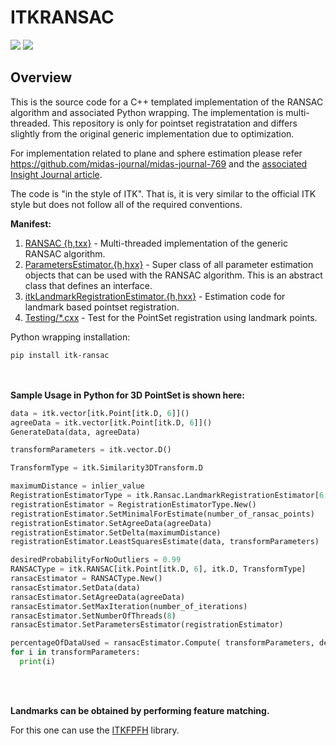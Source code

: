 ITKRANSAC
=================================

[<img src="https://github.com/InsightSoftwareConsortium/ITKRANSAC/actions/workflows/build-test-package.yml/badge.svg">](https://github.com/InsightSoftwareConsortium/ITKRANSAC/actions)
[<img src="https://img.shields.io/pypi/v/itk-ransac.svg">](https://pypi.python.org/pypi/itk-ransac)

Overview
--------

This is the source code for a C++ templated implementation of the RANSAC
algorithm and associated Python wrapping. The implementation is
multi-threaded. This repository is only for pointset registratation and
differs slightly from the original generic implementation due to optimization.

For implementation related to plane and sphere estimation
please refer https://github.com/midas-journal/midas-journal-769 and the
[associated Insight Journal article](https://doi.org/10.54294/ia6mzx).

The code is "in the style of ITK". That is, it is very similar to the official
ITK style but does not follow all of the required conventions.

**Manifest:**

1. [RANSAC {h,txx}](./include/itkRANSAC.hxx) - Multi-threaded implementation of the generic RANSAC algorithm.
2. [ParametersEstimator.{h,hxx}](./include/itkParametersEstimator.hxx) - Super class of all parameter estimation objects
that can be used with the RANSAC algorithm. This is an abstract class that
defines an interface.
3. [itkLandmarkRegistrationEstimator.{h,hxx}](./include/itkLandmarkRegistrationEstimator.hxx) - Estimation code for landmark based pointset registration.
4. [Testing/*.cxx](./test/itkRansacTest_LandmarkRegistration) - Test for the PointSet registration using landmark points.

Python wrapping installation:

```
pip install itk-ransac
```

<br/><br/>
**Sample Usage in Python for 3D PointSet is shown here:**
```python
data = itk.vector[itk.Point[itk.D, 6]]()
agreeData = itk.vector[itk.Point[itk.D, 6]]()
GenerateData(data, agreeData)

transformParameters = itk.vector.D()

TransformType = itk.Similarity3DTransform.D

maximumDistance = inlier_value
RegistrationEstimatorType = itk.Ransac.LandmarkRegistrationEstimator[6, TransformType]
registrationEstimator = RegistrationEstimatorType.New()
registrationEstimator.SetMinimalForEstimate(number_of_ransac_points)
registrationEstimator.SetAgreeData(agreeData)
registrationEstimator.SetDelta(maximumDistance)
registrationEstimator.LeastSquaresEstimate(data, transformParameters)

desiredProbabilityForNoOutliers = 0.99
RANSACType = itk.RANSAC[itk.Point[itk.D, 6], itk.D, TransformType]
ransacEstimator = RANSACType.New()
ransacEstimator.SetData(data)
ransacEstimator.SetAgreeData(agreeData)
ransacEstimator.SetMaxIteration(number_of_iterations)
ransacEstimator.SetNumberOfThreads(8)
ransacEstimator.SetParametersEstimator(registrationEstimator)

percentageOfDataUsed = ransacEstimator.Compute( transformParameters, desiredProbabilityForNoOutliers )
for i in transformParameters:
  print(i)
```

<br/><br/>

**Landmarks can be obtained by performing feature matching.**

For this one can use the [ITKFPFH](https://github.com/InsightSoftwareConsortium/ITKFPFH) library.
